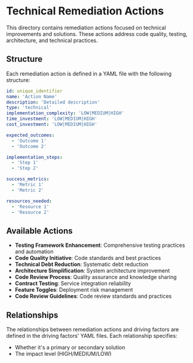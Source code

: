 # Technical Remediation Actions

This directory contains remediation actions focused on technical improvements and solutions. These actions address code quality, testing, architecture, and technical practices.

## Structure
Each remediation action is defined in a YAML file with the following structure:
```yaml
id: unique_identifier
name: 'Action Name'
description: 'Detailed description'
type: 'technical'
implementation_complexity: 'LOW|MEDIUM|HIGH'
time_investment: 'LOW|MEDIUM|HIGH'
cost_investment: 'LOW|MEDIUM|HIGH'

expected_outcomes:
  - 'Outcome 1'
  - 'Outcome 2'

implementation_steps:
  - 'Step 1'
  - 'Step 2'

success_metrics:
  - 'Metric 1'
  - 'Metric 2'

resources_needed:
  - 'Resource 1'
  - 'Resource 2'
```

## Available Actions
- **Testing Framework Enhancement**: Comprehensive testing practices and automation
- **Code Quality Initiative**: Code standards and best practices
- **Technical Debt Reduction**: Systematic debt reduction
- **Architecture Simplification**: System architecture improvement
- **Code Review Process**: Quality assurance and knowledge sharing
- **Contract Testing**: Service integration reliability
- **Feature Toggles**: Deployment risk management
- **Code Review Guidelines**: Code review standards and practices

## Relationships
The relationships between remediation actions and driving factors are defined in the driving factors' YAML files. Each relationship specifies:
- Whether it's a primary or secondary solution
- The impact level (HIGH/MEDIUM/LOW) 
